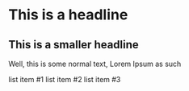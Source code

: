 # This is a headline

## This is a smaller headline

Well, this is some normal text, Lorem Ipsum as such

list item #1
list item #2
list item #3

